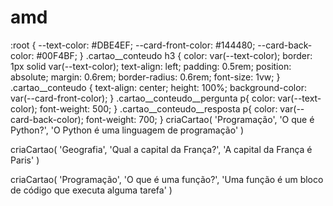 # amd
:root {
    --text-color: #DBE4EF;
    --card-front-color: #144480;
    --card-back-color: #00F4BF;
}
.cartao__conteudo h3 {
    color: var(--text-color);
    border: 1px solid var(--text-color);
    text-align: left;
    padding: 0.5rem;
    position: absolute;
    margin: 0.6rem;
    border-radius: 0.6rem;
    font-size: 1vw;
}
.cartao__conteudo {
    text-align: center;
    height: 100%;
    background-color: var(--card-front-color);
}
.cartao__conteudo__pergunta p{
    color: var(--text-color);
    font-weight: 500;
}
.cartao__conteudo__resposta p{
    color: var(--card-back-color);
    font-weight: 700;
}
criaCartao(
    'Programação',
    'O que é Python?',
    'O Python é uma linguagem de programação'
)

criaCartao(
    'Geografia',
    'Qual a capital da França?',
    'A capital da França é Paris'
)

criaCartao(
    'Programação',
    'O que é uma função?',
    'Uma função é um bloco de código que executa alguma tarefa'
)